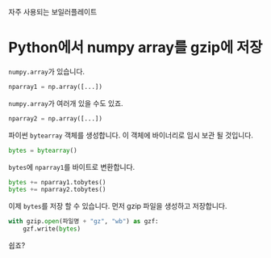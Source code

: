자주 사용되는 보일러플레이트

# Python에서 numpy array를 gzip에 저장

`numpy.array`가 있습니다.

```python
nparray1 = np.array([...])
```

`numpy.array`가 여러개 있을 수도 있죠.

```python
nparray2 = np.array([...])
```

파이썬 `bytearray` 객체를 생성합니다. 이 객체에 바이너리로 임시 보관 될 것입니다.

```python
bytes = bytearray()
```

`bytes`에 `nparray1`를 바이트로 변환합니다.

```python
bytes += nparray1.tobytes()
bytes += nparray2.tobytes()
```

이제 `bytes`를 저장 할 수 있습니다. 먼저 gzip 파일을 생성하고 저장합니다.

```python
with gzip.open(파일명 + "gz", "wb") as gzf:
    gzf.write(bytes)
```

쉽죠?

